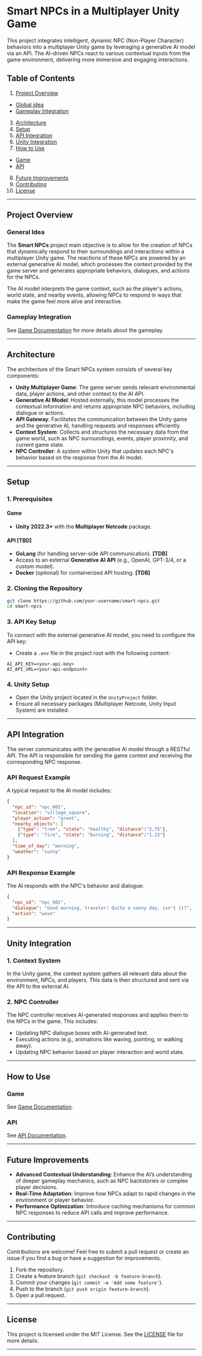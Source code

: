 # Smart NPCs in a Multiplayer Unity Game

This project integrates intelligent, dynamic NPC (Non-Player Character) behaviors into a multiplayer Unity game by leveraging a generative AI model via an API. The AI-driven NPCs react to various contextual inputs from the game environment, delivering more immersive and engaging interactions.

## Table of Contents

1. [Project Overview](#project-overview)
* [Global idea](#global-idea)
* [Gameplay Integration](#gameplay-integration)
3. [Architecture](#architecture)
4. [Setup](#setup)
5. [API Integration](#api-integration)
6. [Unity Integration](#unity-integration)
7. [How to Use](#how-to-use)
* [Game](#game)
* [API](#API)
8. [Future Improvements](#future-improvements)
9. [Contributing](#contributing)
10. [License](#license)

---

## Project Overview

### General Idea

The **Smart NPCs** project main objective is to allow for the creation of NPCs that dynamically respond to their surroundings and interactions within a multiplayer Unity game. The reactions of these NPCs are powered by an external generative AI model, which processes the context provided by the game server and generates appropriate behaviors, dialogues, and actions for the NPCs.

The AI model interprets the game context, such as the player's actions, world state, and nearby events, allowing NPCs to respond in ways that make the game feel more alive and interactive.

### Gameplay Integration

See [Game Documentation](./Game/README.md) for more details about the gameplay.

---

## Architecture

The architecture of the Smart NPCs system consists of several key components:

- **Unity Multiplayer Game**: The game server sends relevant environmental data, player actions, and other context to the AI API.
- **Generative AI Model**: Hosted externally, this model processes the contextual information and returns appropriate NPC behaviors, including dialogue or actions.
- **API Gateway**: Facilitates the communication between the Unity game and the generative AI, handling requests and responses efficiently.
- **Context System**: Collects and structures the necessary data from the game world, such as NPC surroundings, events, player proximity, and current game state.
- **NPC Controller**: A system within Unity that updates each NPC's behavior based on the response from the AI model.

---

## Setup

### 1. Prerequisites

#### Game
- **Unity 2022.3+** with the **Multiplayer Netcode** package.

#### API [TBD]

- **GoLang** (for handling server-side API communication). **[TDB]**
- Access to an external **Generative AI API** (e.g., OpenAI, GPT-3/4, or a custom model).
- **Docker** (optional) for containerized API hosting. **[TDB]**

### 2. Cloning the Repository

```bash
git clone https://github.com/your-username/smart-npcs.git
cd smart-npcs
```

### 3. API Key Setup

To connect with the external generative AI model, you need to configure the API key:

- Create a `.env` file in the project root with the following content:

```
AI_API_KEY=<your-api-key>
AI_API_URL=<your-api-endpoint>
```

### 4. Unity Setup

- Open the Unity project located in the `UnityProject` folder.
- Ensure all necessary packages (Multiplayer Netcode, Unity Input System) are installed.

---

## API Integration

The server communicates with the generative AI model through a RESTful API. The API is responsible for sending the game context and receiving the corresponding NPC response.

### API Request Example

A typical request to the AI model includes:

```json
{
  "npc_id": "npc_001",
  "location": "village_square",
  "player_action": "greet",
  "nearby_objects": [
    {"type": "tree", "state": "healthy", "distance":"2,75"},
    {"type": "fire", "state": "burning", "distance":"1.23"}
  ],
  "time_of_day": "morning",
  "weather": "sunny"
}
```

### API Response Example

The AI responds with the NPC's behavior and dialogue:

```json
{
  "npc_id": "npc_001",
  "dialogue": "Good morning, traveler! Quite a sunny day, isn't it?",
  "action": "wave"
}
```

---

## Unity Integration

### 1. Context System

In the Unity game, the context system gathers all relevant data about the environment, NPCs, and players. This data is then structured and sent via the API to the external AI.

### 2. NPC Controller

The NPC controller receives AI-generated responses and applies them to the NPCs in the game. This includes:

- Updating NPC dialogue boxes with AI-generated text.
- Executing actions (e.g., animations like waving, pointing, or walking away).
- Updating NPC behavior based on player interaction and world state.

---

## How to Use

### Game

See [Game Documentation](./Game/README.md).

### API

See [API Documentation](./API/README.md).

---

## Future Improvements

- **Advanced Contextual Understanding**: Enhance the AI’s understanding of deeper gameplay mechanics, such as NPC backstories or complex player decisions.
- **Real-Time Adaptation**: Improve how NPCs adapt to rapid changes in the environment or player behavior.
- **Performance Optimization**: Introduce caching mechanisms for common NPC responses to reduce API calls and improve performance.

---

## Contributing

Contributions are welcome! Feel free to submit a pull request or create an issue if you find a bug or have a suggestion for improvements.

1. Fork the repository.
2. Create a feature branch (`git checkout -b feature-branch`).
3. Commit your changes (`git commit -m 'Add some feature'`).
4. Push to the branch (`git push origin feature-branch`).
5. Open a pull request.

---

## License

This project is licensed under the MIT License. See the [LICENSE](LICENSE) file for more details.

---

